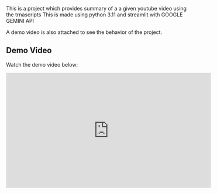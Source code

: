 This is a project which provides summary of a a given youtube video using the trnascripts
This is made using python 3.11 and streamlit with GOOGLE GEMINI API

A demo video is also attached to see the behavior of the project.

## Demo Video

Watch the demo video below:

<iframe width="560" height="315" src="https://www.youtube.com/embed/your_video_id" frameborder="0" allow="accelerometer; autoplay; encrypted-media; gyroscope; picture-in-picture" allowfullscreen></iframe>

